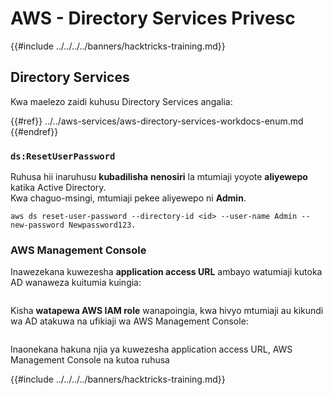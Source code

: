 # AWS - Directory Services Privesc

{{#include ../../../../banners/hacktricks-training.md}}

## Directory Services

Kwa maelezo zaidi kuhusu Directory Services angalia:

{{#ref}}
../../aws-services/aws-directory-services-workdocs-enum.md
{{#endref}}

### `ds:ResetUserPassword`

Ruhusa hii inaruhusu **kubadilisha** **nenosiri** la mtumiaji yoyote **aliyewepo** katika Active Directory.\
Kwa chaguo-msingi, mtumiaji pekee aliyewepo ni **Admin**.
```
aws ds reset-user-password --directory-id <id> --user-name Admin --new-password Newpassword123.
```
### AWS Management Console

Inawezekana kuwezesha **application access URL** ambayo watumiaji kutoka AD wanaweza kuitumia kuingia:

<figure><img src="../../../images/image (244).png" alt=""><figcaption></figcaption></figure>

Kisha **watapewa AWS IAM role** wanapoingia, kwa hivyo mtumiaji au kikundi wa AD atakuwa na ufikiaji wa AWS Management Console:

<figure><img src="../../../images/image (155).png" alt=""><figcaption></figcaption></figure>

Inaonekana hakuna njia ya kuwezesha application access URL, AWS Management Console na kutoa ruhusa

{{#include ../../../../banners/hacktricks-training.md}}

